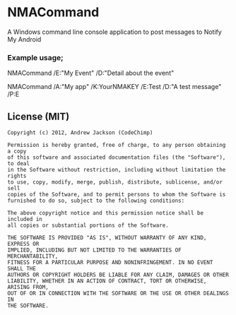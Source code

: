 NMACommand
==========

A Windows command line console application to post messages to Notify My Android


### Example usage;

  NMACommand /E:"My Event" /D:"Detail about the event"

  NMACommand /A:"My app" /K:YourNMAKEY /E:Test /D:"A test message" /P:E

License (MIT)
-------------

    Copyright (c) 2012, Andrew Jackson (CodeChimp)

    Permission is hereby granted, free of charge, to any person obtaining a copy
    of this software and associated documentation files (the "Software"), to deal
    in the Software without restriction, including without limitation the rights
    to use, copy, modify, merge, publish, distribute, sublicense, and/or sell
    copies of the Software, and to permit persons to whom the Software is
    furnished to do so, subject to the following conditions:

    The above copyright notice and this permission notice shall be included in
    all copies or substantial portions of the Software.

    THE SOFTWARE IS PROVIDED "AS IS", WITHOUT WARRANTY OF ANY KIND, EXPRESS OR
    IMPLIED, INCLUDING BUT NOT LIMITED TO THE WARRANTIES OF MERCHANTABILITY,
    FITNESS FOR A PARTICULAR PURPOSE AND NONINFRINGEMENT. IN NO EVENT SHALL THE
    AUTHORS OR COPYRIGHT HOLDERS BE LIABLE FOR ANY CLAIM, DAMAGES OR OTHER
    LIABILITY, WHETHER IN AN ACTION OF CONTRACT, TORT OR OTHERWISE, ARISING FROM,
    OUT OF OR IN CONNECTION WITH THE SOFTWARE OR THE USE OR OTHER DEALINGS IN
    THE SOFTWARE.
    